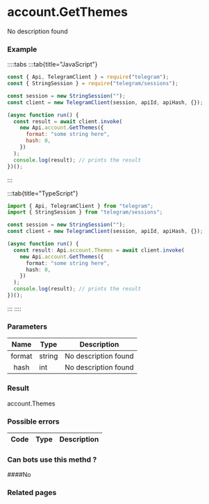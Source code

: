 # account.GetThemes

No description found

### [](#example)Example

::::tabs
:::tab{title="JavaScript"}

```js
const { Api, TelegramClient } = require("telegram");
const { StringSession } = require("telegram/sessions");

const session = new StringSession("");
const client = new TelegramClient(session, apiId, apiHash, {});

(async function run() {
  const result = await client.invoke(
    new Api.account.GetThemes({
      format: "some string here",
      hash: 0,
    })
  );
  console.log(result); // prints the result
})();
```

:::

:::tab{title="TypeScript"}

```ts
import { Api, TelegramClient } from "telegram";
import { StringSession } from "telegram/sessions";

const session = new StringSession("");
const client = new TelegramClient(session, apiId, apiHash, {});

(async function run() {
  const result: Api.account.Themes = await client.invoke(
    new Api.account.GetThemes({
      format: "some string here",
      hash: 0,
    })
  );
  console.log(result); // prints the result
})();
```

:::
::::

### [](#parameters)Parameters

|  Name  | Type   | Description          |
| :----: | ------ | -------------------- |
| format | string | No description found |
|  hash  | int    | No description found |

### [](#result)Result

account.Themes

### [](#possible-errors)Possible errors

| Code | Type | Description |
| :--: | ---- | ----------- |

### [](#can-bots-use-this-method)Can bots use this methd ?

####No

### [](#related-pages)Related pages
